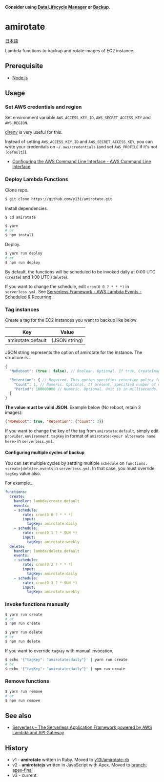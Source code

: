 **Consider using [Data Lifecycle Manager](https://docs.aws.amazon.com/dlm/index.html) or [Backup](https://docs.aws.amazon.com/aws-backup/latest/devguide/whatisbackup.html).**

# amirotate

[日本語](README.ja.md)

Lambda functions to backup and rotate images of EC2 instance.

## Prerequisite

- [Node.js](https://nodejs.org/)

## Usage

### Set AWS credentials and region

Set environment variable `AWS_ACCESS_KEY_ID`, `AWS_SECRET_ACCESS_KEY` and `AWS_REGION`.

[direnv](https://github.com/direnv/direnv) is very useful for this.

Instead of setting `AWS_ACCESS_KEY_ID` and `AWS_SECRET_ACCESS_KEY`, you can write your credentials on `~/.aws/credentials` (and set `AWS_PROFILE` if it's not `[default]`).

- [Configuring the AWS Command Line Interface - AWS Command Line Interface](http://docs.aws.amazon.com/cli/latest/userguide/cli-chap-getting-started.html#cli-config-files)

### Deploy Lambda Functions

Clone repo.

```sh
$ git clone https://github.com/y13i/amirotate.git
```

Install dependencies.

```sh
$ cd amirotate

$ yarn
# or
$ npm install
```

Deploy.

```sh
$ yarn run deploy
# or
$ npm run deploy
```

By default, the functions will be scheduled to be invoked daily at 0:00 UTC (`create`) and 1:00 UTC (`delete`).

If you want to change the schedule, edit `cron(0 0 ? * * *)` in `serverless.yml`. See [Serverless Framework - AWS Lambda Events - Scheduled & Recurring](https://serverless.com/framework/docs/providers/aws/events/schedule/).

### Tag instances

Create a tag for the EC2 instances you want to backup like below.

| Key               | Value         |
|-------------------|---------------|
| amirotate:default | (JSON string) |

JSON string represents the option of amirotate for the instance. The structure is...

```js
{
  "NoReboot": (true | false), // Boolean. Optional. If true, CreateImage API will called with `NoReboot` option.

  "Retention": { // Required. This option specifies retention policy for the image.
    "Count": 1, // Numeric. Optional. If present, specified number of newest images will retained.
    "Period": 180000000 // Numeric. Optional. Unit is in milliseconds. If present, the image will retained in specified time period after creation.
  }
}
```

**The value must be valid JSON**. Example below (No reboot, retain 3 images):

```json
{"NoReboot": true, "Retention": {"Count": 3}}
```

If you want to change the key of the tag from `amirotate:default`, simply edit `provider.environment.tagKey` in format of `amirotate:<your alternate name here>` in `serverless.yml`.

#### Configuring multiple cycles of backup

You can set multiple cycles by settting multiple `schedule` on `functions.<create|delete>.events` in `serverless.yml`. In that case, you must override `tagKey` value also.

For example...

```yaml
functions:
  create:
    handler: lambda/create.default
    events:
    - schedule:
        rate: cron(0 0 ? * * *)
        input:
          tagKey: amirotate:daily
    - schedule:
        rate: cron(0 1 ? * SUN *)
        input:
          tagKey: amirotate:weekly
  delete:
    handler: lambda/delete.default
    events:
    - schedule:
        rate: cron(0 2 ? * * *)
        input:
          tagKey: amirotate:daily
    - schedule:
        rate: cron(0 3 ? * SUN *)
        input:
          tagKey: amirotate:weekly
```

### Invoke functions manually

```sh
$ yarn run create
# or
$ npm run create
```

```sh
$ yarn run delete
# or
$ npm run delete
```

If you want to override `tagKey` with manual invocation,

```sh
$ echo '{"tagKey": "amirotate:daily"}' | yarn run create
# or
$ echo '{"tagKey": "amirotate:daily"}' | npm run create
```

### Remove functions

```sh
$ yarn run remove
# or
$ npm run remove
```

## See also

- [Serverless - The Serverless Application Framework powered by AWS Lambda and API Gateway](https://serverless.com/)

## History

- v1 - **amirotate** written in Ruby. Moved to [y13i/amirotate-rb](https://github.com/y13i/amirotate-rb)
- v2 - **amirotatejs** written in JavaScript with Apex. Moved to [branch: apex-final](https://github.com/y13i/amirotate/tree/apex-final)
- v3 - current.
